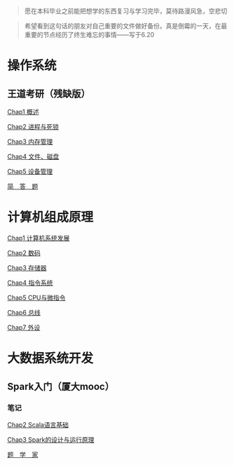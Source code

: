>愿在本科毕业之前能把想学的东西复习与学习完毕，莫待路漫风急，空悲切

>希望看到这句话的朋友对自己重要的文件做好备份。真是倒霉的一天，在最重要的节点经历了终生难忘的事情——写于6.20


# 操作系统

## 王道考研（残缺版）

[Chap1 概述](./操作系统/Chap1.md)

[Chap2 进程与死锁](./操作系统/Chap2.md)

[Chap3 内存管理](./操作系统/Chap3.md)

[Chap4 文件、磁盘](./操作系统/Chap4.md)

[Chap5 设备管理](./操作系统/Chap5.md)

[简　答　题](./操作系统/简答题.md)

# 计算机组成原理

[Chap1 计算机系统发展](./计算机组成原理/Chap1.md)

[Chap2 数码](./计算机组成原理/Chap2.md)

[Chap3 存储器](./计算机组成原理/Chap3.md)

[Chap4 指令系统](./计算机组成原理/Chap4.md)

[Chap5 CPU与微指令](./计算机组成原理/Chap5.md)

[Chap6 总线](./计算机组成原理/Chap6.md)

[Chap7 外设](./计算机组成原理/Chap7.md)

# 大数据系统开发

## Spark入门（厦大mooc）

### 笔记

[Chap2 Scala语言基础](./大数据系统开发/Chap2.md)

[Chap3 Spark的设计与运行原理](./大数据系统开发/Chap3.md)

[题　学　家](./大数据系统开发/题学家.md)














